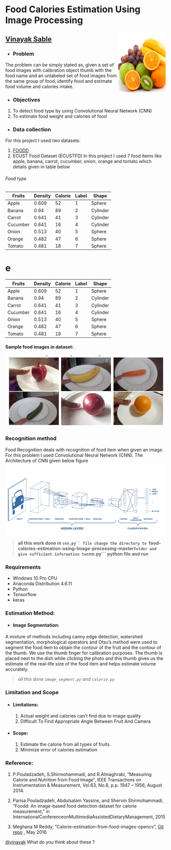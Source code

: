 
# Food Calories Estimation Using Image Processing
<img src="1.jpg" alt="python" width="150" height="190" align="right">

## [Vinayak Sable](https://www.linkedin.com/in/vinayak-sable-675502131) 

+ ###  Problem
 The problem can be simply stated as, given a set of food images with calibration object thumb with the food name and an unlabeled set of food images from the same group of food, identify food and estimate food volume and calories intake.
+ ### Objectives
 1.	To detect food type by using Convolutional Neural Network (CNN)
 2.	To estimate food weight and calories of food

+ ### Data collection
For this project I used two datasets:
1. [FOODD](http://www.site.uottawa.ca/~shervin/food/)
2. ECUST Food Dataset (ECUSTFD)
In this project I used 7 food items like apple, banana, carrot, cucumber, onion, orange and tomato which details given in table below
  
  
###### Food type
| Fruits  | Density | Calorie| Label |	Shape   |
|---------|---------|--------|-------|---------|
| Apple   | 0.609   | 52     | 1     | Sphere  | 
| Banana  | 0.94    | 89     | 2     | Cylinder|
| Carrot  | 0.641   | 41     | 3     | Cylinder|
| Cucumber| 0.641   | 16     | 4     | Cylinder|
| Onion   | 0.513   | 40     | 5     | Sphere  |
| Orange  | 0.482   | 47     | 6     | Sphere  |
| Tomato  | 0.481   | 18     | 7     | Sphere  |

# e

| Fruits  | Density |	Calorie| Label |	Shape   |
|---------|---------|--------|-------|---------|
| Apple   | 0.609   | 52     | 1     | Sphere  | 
| Banana  |	0.94    |	89     |	2     |	Cylinder|
| Carrot  |	0.641   |	41     | 3     | Cylinder|
| Cucumber|	0.641   | 16    	| 4     |	Cylinder|
| Onion   | 0.513   |	40     |	5     |	Sphere  |
| Orange 	| 0.482   |	47     |	6     |	Sphere  |
| Tomato 	| 0.481   | 18     |	7     |	Sphere  |
#### Sample food images in dataset:

<img src="2.PNG" alt="python" width="615" height="224" align="centre">


### Recognition method
Food Recognition deals with recognition of food item when given an image. For this problem I used Convolutional Neural Network (CNN). The Architecture of  CNN given below figure 
<img src="3.png" alt="python" width="615" height="224" align="centre">
> **all this work done in ```cnn.py`` file
change the directory to ```food-calories-estimation-using-Image-processing-master``` folder and give sufficient information to ```cnn.py``` python file and run**



### Requirements
+ Windows 10 Pro CPU 
+ Anaconda Distribution 4.6.11
+ Python
+ Tensorflow 
+ keras 






### Estimation Method:
+ #### Image Segmentation:
A mixture of methods including canny edge detection, watershed segmentation, morphological operators and Otsu’s method were used to segment the food item to obtain the contour of the fruit and the contour of the thumb. We use the thumb finger for calibration purposes. The thumb is placed next to the dish while clicking the photo and this thumb gives us the estimate of the real-life size of the food item and helps estimate volume accurately.
> *all this done ```image_segment.py``` and ```calorie.py```*





### Limitation and Scope
+ #### Limitations:
    1.	Actual weight and calories can’t find due to image quality
    2.	Difficult To Find Appropriate Angle Between Fruit And Camera
    
+ #### Scope:
    1.	Estimate the calorie from all types of fruits.
    2.	Minimize error of calories estimation
    
### Reference:
   1. P.Pouladzadeh, S.Shirmohammadi, and R.Almaghrabi, “Measuring Calorie and Nutrition from Food Image”, IEEE Transactions on Instrumentation & Measurement, Vol.63, No.8, p.p. 1947 – 1956, August 2014.

   2. Parisa Pouladzadeh, Abdulsalam Yassine, and Shervin Shirmohammadi, “Foodd: An image-based food detection dataset for calorie measurement,” in InternationalConferenceonMultimediaAssistedDietaryManagement, 2015

   3. Meghana M Reddy, “Calorie-estimation-from-food-images-opencv”, [Git repo](https://github.com/meghanamreddy/Calorie-estimation-from-food-images-OpenCV) , May 2016




<a href="mailto:vinayak.sable.56@gmail.com">@vinayak</a> What do you think about these ?
